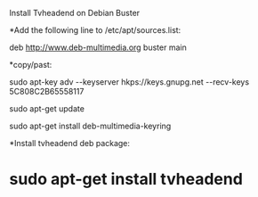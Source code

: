 Install Tvheadend on Debian Buster

*Add the following line to /etc/apt/sources.list:

deb http://www.deb-multimedia.org buster main

*copy/past:

sudo apt-key adv --keyserver hkps://keys.gnupg.net --recv-keys 5C808C2B65558117

sudo apt-get update

sudo apt-get install deb-multimedia-keyring

*Install tvheadend deb package:
# sudo apt-get install tvheadend
